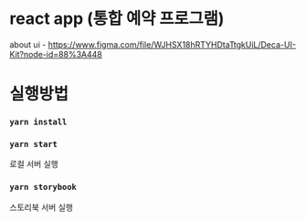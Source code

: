 # react app (통합 예약 프로그램)
about ui - https://www.figma.com/file/WJHSX18hRTYHDtaTtgkUiL/Deca-UI-Kit?node-id=88%3A448

# 실행방법

### `yarn install`

### `yarn start`

로컬 서버 실행 

### `yarn storybook`
스토리북 서버 실행
